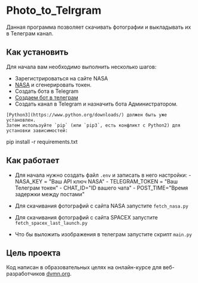 # Photo_to_Telrgram

Данная программа позволяет скачивать фотографии и выкладывать их в Телеграм канал.

## Как установить 

Для начала вам необходимо выполнить несколько шагов:
- Зарегистрироваться на сайте NASA
- [NASA](https://api.nasa.gov/) и сгенерировать токен.
- Cоздать бота в Telegram
- [Создаем бот в телеграм](https://smmplanner.com/blog/otlozhennyj-posting-v-telegram/)
- Создать канал в Telegram и назначить бота Администратором.
  
```
[Python3](https://www.python.org/downloads/) должен быть уже установлен. 
Затем используйте `pip` (или `pip3`, есть конфликт с Python2) для установки зависимостей:
```
pip install -r requirements.txt


## Как работает
- Для начала нужно создать файл `.env` и записать в него настройки:
      - NASA_KEY = "Ваш API ключ NASA"
      - TELEGRAM_TOKEN = "Ваш Телеграм токен"
      - CHAT_ID="ID вашего чата"
      - POST_TIME="Время задержки между постами"
    
- Для скачивания фотографий с сайта NASA запустите `fetch_nasa.py`
- Для скачивания фотографий с сайта SPACEX запустите `fetch_spacex_last_launch.py`
- Что бы выложить изображения в телеграм запустите скрипт `main.py`

## Цель проекта

Код написан в образовательных целях на онлайн-курсе для веб-разработчиков [dvmn.org](https://dvmn.org/).


